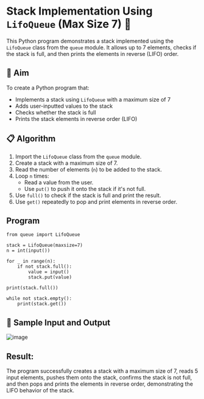 # Stack Implementation Using `LifoQueue` (Max Size 7) 🔄

This Python program demonstrates a stack implemented using the `LifoQueue` class from the `queue` module. It allows up to 7 elements, checks if the stack is full, and then prints the elements in reverse (LIFO) order.

## 🎯 Aim

To create a Python program that:
- Implements a stack using `LifoQueue` with a maximum size of 7
- Adds user-inputted values to the stack
- Checks whether the stack is full
- Prints the stack elements in reverse order (LIFO)

## 📋 Algorithm

1. Import the `LifoQueue` class from the `queue` module.
2. Create a stack with a maximum size of 7.
3. Read the number of elements (`n`) to be added to the stack.
4. Loop `n` times:
   - Read a value from the user.
   - Use `put()` to push it onto the stack if it's not full.
5. Use `full()` to check if the stack is full and print the result.
6. Use `get()` repeatedly to pop and print elements in reverse order.

## Program
```
from queue import LifoQueue

stack = LifoQueue(maxsize=7)
n = int(input())

for _ in range(n):
    if not stack.full():
        value = input()
        stack.put(value)

print(stack.full())

while not stack.empty():
    print(stack.get())
```

## 🧪 Sample Input and Output
![image](https://github.com/user-attachments/assets/f8f21b0f-6c73-4a33-a20b-bb0666a398d2)


## Result:
The program successfully creates a stack with a maximum size of 7, reads 5 input elements, pushes them onto the stack, confirms the stack is not full, and then pops and prints the elements in reverse order, demonstrating the LIFO behavior of the stack.
